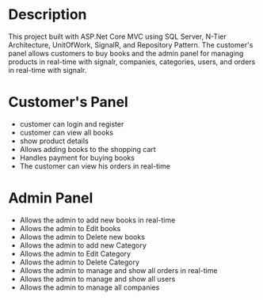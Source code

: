 # Description
This project built with ASP.Net Core MVC using SQL Server, N-Tier Architecture, UnitOfWork, SignalR, and Repository Pattern. The customer's panel allows customers to buy books and the admin panel for managing products in real-time with signalr, companies, categories, users, and orders in real-time with signalr.

# Customer's Panel
- customer can login and register
- customer can view all books
- show product details
- Allows adding books to the shopping cart
- Handles payment for buying books
- The customer can view his orders in real-time

# Admin Panel 
- Allows the admin to add new books in real-time
- Allows the admin to Edit books 
- Allows the admin to Delete new books 
- Allows the admin to add new Category 
- Allows the admin to Edit Category 
- Allows the admin to Delete Category
- Allows the admin to manage and show all orders in real-time
- Allows the admin to manage and show all users
- Allows the admin to manage all companies

